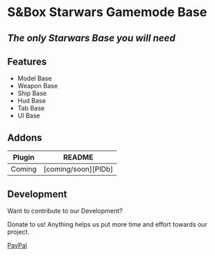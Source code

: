 # S&Box Starwars Gamemode Base

## _The only Starwars Base you will need_


## Features
- Model Base
- Weapon Base
- Ship Base
- Hud Base
- Tab Base
- UI Base

## Addons
| Plugin   | README |
| ------   | ------ |
| Coming   | [coming/soon][PlDb] |

## Development

Want to contribute to our Development?

Donate to us! Anything helps us put more time and effort towards our project.

[PayPal](https://www.paypal.com/paypalme/treasonthecoolkid)

